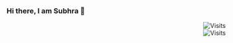### Hi there, I am Subhra 👋  

<div align="right">
  <img src="https://img.shields.io/badge/Visits-0-blue?label=PageVisitCounter&labelColor=000000&logo=GitHub&logoColor=FFFFFF&color=1D70B8&style=for-the-badge" alt="Visits">
</div>

<div align="right"><img src="https://img.shields.io/badge/Visits-27-blue?label=PageVisitCounter&labelColor=000000&logo=GitHub&logoColor=FFFFFF&color=1D70B8&style=for-the-badge" alt="Visits"></div>
